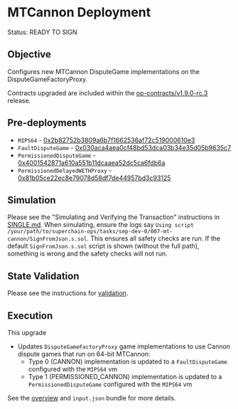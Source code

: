 # MTCannon Deployment

Status: READY TO SIGN

## Objective

Configures new MTCannon DisputeGame implementations on the DisputeGameFactoryProxy.

Contracts upgraded are included within the
[op-contracts/v1.9.0-rc.3](https://github.com/ethereum-optimism/optimism/tree/op-contracts/v1.9.0-rc.3) release.

## Pre-deployments

- `MIPS64`  - [0x2b82752b3809a6b7f1662536af72c519000610e3](https://sepolia.etherscan.io/address/0x2b82752b3809a6b7f1662536af72c519000610e3)
- `FaultDisputeGame`  - [0x030aca4aea0cf48bd53dca03b34e35d05b9635c7](https://sepolia.etherscan.io/address/0x030aca4aea0cf48bd53dca03b34e35d05b9635c7)
- `PermissionedDisputeGame` - [0x4001542871a610a551b11dcaaea52dc5ca6fdb6a](https://sepolia.etherscan.io/address/0x4001542871a610a551b11dcaaea52dc5ca6fdb6a)
- `PermissionedDelayedWETHProxy` - [0x81b05ce22ec8e79078d58df7de44957bd3c93125](https://sepolia.etherscan.io/address/0x81b05ce22ec8e79078d58df7de44957bd3c93125)

## Simulation

Please see the "Simulating and Verifying the Transaction" instructions in [SINGLE.md](../../../SINGLE.md).
When simulating, ensure the logs say `Using script /your/path/to/superchain-ops/tasks/sep-dev-0/007-mt-cannon/SignFromJson.s.sol`.
This ensures all safety checks are run. If the default `SignFromJson.s.sol` script is shown (without the full path), something is wrong and the safety checks will not run.

## State Validation

Please see the instructions for [validation](./VALIDATION.md).

## Execution

This upgrade
* Updates `DisputeGameFactoryProxy` game implementations to use Cannon dispute games that run on 64-bit MTCannon:
  * Type 0 (CANNON) implementation is updated to a `FaultDisputeGame` configured with the `MIPS64` vm
  * Type 1 (PERMISSIONED_CANNON) implementation is updated to a `PermissionedDisputeGame` configured with the `MIPS64` vm

See the [overview](./OVERVIEW.md) and `input.json` bundle for more details.
